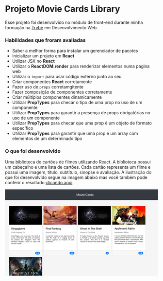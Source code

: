 # Projeto Movie Cards Library
Esse projeto foi desenvolvido no módulo de front-end durante minha formação na [Trybe](https://www.betrybe.com/formacao-desenvolvimento-web) em Desenvolvimento Web.

### Habilidades que froram avaliadas

  - Saber a melhor forma para instalar um gerenciador de pacotes
  - Inicializar um projeto em **React**
  - Utilizar JSX no **React**
  - Utilizar o **ReactDOM.render** para renderizar elementos numa página web
  - Utilizar o `import` para usar código externo junto ao seu
  - Criar componentes **React** corretamente
  - Fazer uso de `props` corretamgitente
  - Fazer composição de componentes corretamente
  - Criar múltiplos componentes dinamicamente
  - Utilizar **PropTypes** para checar o tipo de uma prop no uso de um componente
  - Utilizar **PropTypes** para garantir a presença de props obrigatórias no uso de um componente
  - Utilizar **PropTypes** para checar que uma prop é um objeto de formato específico
  - Utilizar **PropTypes** para garantir que uma prop é um array com elementos de um determinado tipo


### O que foi desenvolvido

Uma biblioteca de cartões de filmes utilizando React. A biblioteca possui um cabeçalho e uma lista de cartões. Cada cartão representa um filme e possui uma imagem, título, subtítulo, sinopse e avaliação. A ilustração do que foi desenvolvido segue na imagem abaixo mas você também pode conferir o resultado [clicando aqui](https://movie-cards-library-mcl.vercel.app/).

![image](preview.png)

